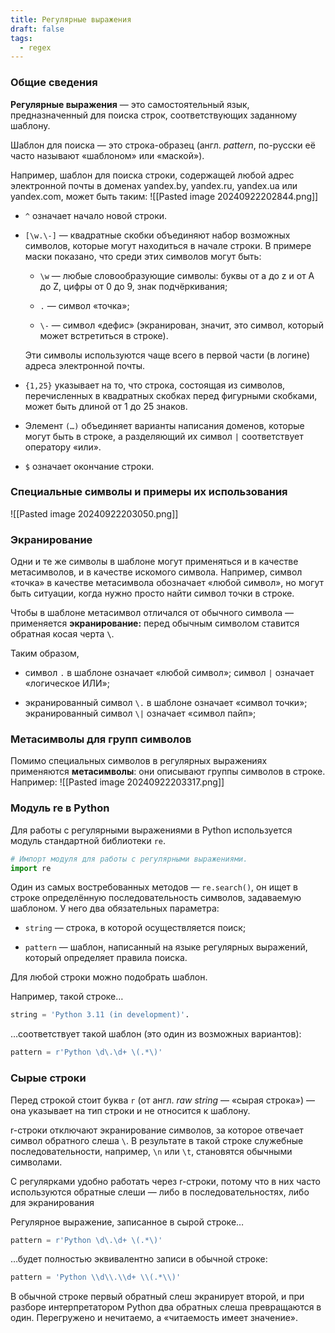 ```yaml
---
title: Регулярные выражения
draft: false
tags:
  - regex
---
```

### Общие сведения

**Регулярные выражения** — это самостоятельный язык, предназначенный для поиска строк, соответствующих заданному шаблону.

Шаблон для поиска — это строка-образец (англ. _pattern_, по-русски её часто называют «шаблоном» или «маской»).

Например, шаблон для поиска строки, содержащей любой адрес электронной почты в доменах yandex.by, yandex.ru, yandex.ua или yandex.com, может быть таким:
![[Pasted image 20240922202844.png]]
- `^` означает начало новой строки.

- `[\w.\-]` — квадратные скобки объединяют набор возможных символов, которые могут находиться в начале строки. В примере маски показано, что среди этих символов могут быть:
    
    - `\w` — любые словообразующие символы: буквы от a до z и от A до Z, цифры от 0 до 9, знак подчёркивания;
    
    - `.` — символ «точка»;
    
    - `\-` — символ «дефис» (экранирован, значит, это символ, который может встретиться в строке).
    
    Эти символы используются чаще всего в первой части (в логине) адреса электронной почты.
    

- `{1,25}` указывает на то, что строка, состоящая из символов, перечисленных в квадратных скобках перед фигурными скобками, может быть длиной от 1 до 25 знаков.

- Элемент `(…)` объединяет варианты написания доменов, которые могут быть в строке, а разделяющий их символ `|` соответствует оператору «или».

- `$` означает окончание строки.

### Специальные символы и примеры их использования
![[Pasted image 20240922203050.png]]
### Экранирование

Одни и те же символы в шаблоне могут применяться и в качестве метасимволов, и в качестве искомого символа. Например, символ «точка» в качестве метасимвола обозначает «любой символ», но могут быть ситуации, когда нужно просто найти символ точки в строке.

Чтобы в шаблоне метасимвол отличался от обычного символа — применяется **экранирование:** перед обычным символом ставится обратная косая черта **`\`**. 

Таким образом,

- символ `.` в шаблоне означает «любой символ»; символ `|` означает «логическое ИЛИ»;

- экранированный символ `\.` в шаблоне означает «символ точки»; экранированный символ `\|` означает «символ пайп»;

### Метасимволы для групп символов

Помимо специальных символов в регулярных выражениях применяются **метасимволы**: они описывают группы символов в строке. Например:
![[Pasted image 20240922203317.png]]
### Модуль re в Python

Для работы с регулярными выражениями в Python используется модуль стандартной библиотеки `re`.

```python
# Импорт модуля для работы с регулярными выражениями.
import re
```

Один из самых востребованных методов — `re.search()`, он ищет в строке определённую последовательность символов, задаваемую шаблоном. У него два обязательных параметра:

- `string` — строка, в которой осуществляется поиск;

- `pattern` — шаблон, написанный на языке регулярных выражений, который определяет правила поиска.

Для любой строки можно подобрать шаблон.

Например, такой строке…

```python
string = 'Python 3.11 (in development)'. 
```

…соответствует такой шаблон (это один из возможных вариантов):

```python
pattern = r'Python \d\.\d+ \(.*\)'
```
### Сырые строки

Перед строкой стоит буква `r` (от англ. _raw string_ — «сырая строка») — она указывает на тип строки и не относится к шаблону.

r-строки отключают экранирование символов, за которое отвечает символ обратного слеша `\`. В результате в такой строке служебные последовательности, например, `\n` или `\t`, становятся обычными символами.

С регулярками удобно работать через r-строки, потому что в них часто используются обратные слеши — либо в последовательностях, либо для экранирования

Регулярное выражение, записанное в сырой строке…

```python
pattern = r'Python \d\.\d+ \(.*\)'
```

…будет полностью эквивалентно записи в обычной строке:

```python
pattern = 'Python \\d\\.\\d+ \\(.*\\)'
```

В обычной строке первый обратный слеш экранирует второй, и при разборе интерпретатором Python два обратных слеша превращаются в один. Перегружено и нечитаемо, а «читаемость имеет значение».